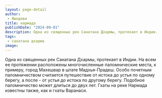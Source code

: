 ```yaml
---
layout: page-detail
author:
 - Яшодеви
title: нармада
publishDate: "2024-09-01"
description: Одна из священных рек Санатана Дхармы, протекает в Индии. На всем ее протяжении расположены многочисленные паломнические места, к примеру, город Махешвар в штате Мадхья-Прадеш. Особо почетным паломничеством считается путешествие от истока до устья по одному берегу, а после - от устья до истока по другому берегу. Подобное паломничество может длиться до двух лет. Гхаты на реке Нармада известны также, как и гхаты Варанаси.
tags:
 - санатана дхарма
image: 
---
```


Одна из священных рек Санатана Дхармы, протекает в Индии. На всем ее протяжении расположены многочисленные паломнические места, к примеру, город Махешвар в штате Мадхья-Прадеш. Особо почетным паломничеством считается путешествие от истока до устья по одному берегу, а после - от устья до истока по другому берегу. Подобное паломничество может длиться до двух лет. Гхаты на реке Нармада известны также, как и гхаты Варанаси.

